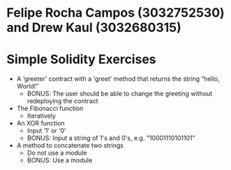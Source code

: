 # Felipe Rocha Campos (3032752530) and Drew Kaul (3032680315)

# Simple Solidity Exercises

*   A ‘greeter’ contract with a 'greet' method that returns the string “hello, World!”
    *   BONUS: The user should be able to change the greeting without redeploying the contract
*   The Fibonacci function
    *   Iteratively
*   An XOR function
    *   Input ‘1’ or ‘0’
    *   BONUS: Input a string of 1's and 0's, e.g. "10001110101101"
*   A method to concatenate two strings
    *   Do not use a module
    *   BONUS: Use a module
